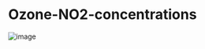 ﻿# Ozone-NO2-concentrations
![image](https://github.com/user-attachments/assets/579374eb-a2b2-4788-9ab3-10b4bed552bc)
